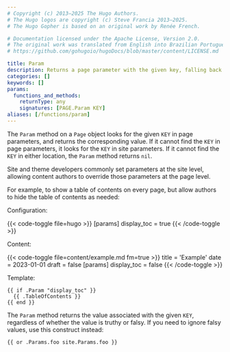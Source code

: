 ```yaml
---
# Copyright (c) 2013–2025 The Hugo Authors.
# The Hugo logos are copyright (c) Steve Francia 2013–2025.
# The Hugo Gopher is based on an original work by Renée French.

# Documentation licensed under the Apache License, Version 2.0.
# The original work was translated from English into Brazilian Portuguese.
# https://github.com/gohugoio/hugoDocs/blob/master/content/LICENSE.md

title: Param
description: Returns a page parameter with the given key, falling back to a site parameter if present.
categories: []
keywords: []
params:
  functions_and_methods:
    returnType: any
    signatures: [PAGE.Param KEY]
aliases: [/functions/param]
---
```


The `Param` method on a `Page` object looks for the given `KEY` in page parameters, and returns the corresponding value. If it cannot find the `KEY` in page parameters, it looks for the `KEY` in site parameters. If it cannot find the `KEY` in either location, the `Param` method returns `nil`.

Site and theme developers commonly set parameters at the site level, allowing content authors to override those parameters at the page level.

For example, to show a table of contents on every page, but allow authors to hide the table of contents as needed:

Configuration:

{{< code-toggle file=hugo >}}
[params]
display_toc = true
{{< /code-toggle >}}

Content:

{{< code-toggle file=content/example.md fm=true >}}
title = 'Example'
date = 2023-01-01
draft = false
[params]
display_toc = false
{{< /code-toggle >}}

Template:

```go-html-template
{{ if .Param "display_toc" }}
  {{ .TableOfContents }}
{{ end }}
```

The `Param` method returns the value associated with the given `KEY`, regardless of whether the value is truthy or falsy. If you need to ignore falsy values, use this construct instead:

```go-html-template
{{ or .Params.foo site.Params.foo }}
```
